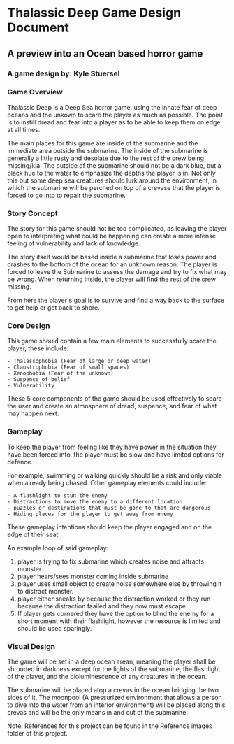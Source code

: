 # Thalassic Deep Game Design Document

## A preview into an Ocean based horror game

### A game design by: Kyle Stuersel

### Game Overview
Thalassic Deep is a Deep Sea horror game, using the innate fear of deep oceans and the unkown to scare the player as much as possible. The point is to instill dread and fear into a player as to be able to keep them on edge at all times.

The main places for this game are inside of the submarine and the immediate area outside the submarine. The inside of the submarine is generally a little rusty and desolate due to the rest of the crew being missing/kia. The outside of the submarine should not be a dark blue, but a black hue to the water to emphasize the depths the player is in. Not only this but some deep sea creatures should lurk around the environment, in which the submarine will be perched on top of a crevase that the player is forced to go into to repair the submarine.

### Story Concept
The story for this game should not be too complicated, as leaving the player open to interpreting
what could be happening can create a more intense feeling of vulnerability and lack of knowledge.

The story itself would be based inside a submarine that loses power and crashes to the bottom of
the ocean for an unknown reason. The player is forced to leave the Submarine to assess the damage
and try to fix what may be wrong. When returning inside, the player will find the rest of the crew
missing.

From here the player's goal is to survive and find a way back to the surface to get help or get back to shore.

### Core Design
This game should contain a few main elements to successfully scare the player, these include: 

    - Thalassophobia (Fear of large or deep water)
    - Claustrophobia (Fear of small spaces)
    - Xenophobia (Fear of the unknown)
    - Suspence of belief
    - Vulnerability

These 5 core components of the game should be used effectively to scare the user and create an 
atmosphere of dread, suspence, and fear of what may happen next.

### Gameplay
To keep the player from feeling like they have power in the situation they have been forced into, the player must be slow and have limited options for defence. 

For example, swimming or walking quickly should be a risk and only viable when already being chased. Other gameplay elements could include:

    - A flashlight to stun the enemy
    - Distractions to move the enemy to a different location
    - puzzles or destinations that must be gone to that are dangerous
    - Hiding places for the player to get away from enemy

These gameplay intentions should keep the player engaged and on the edge of their seat

An example loop of said gameplay:

1. player is trying to fix submarine which creates noise and attracts monster
2. player hears/sees monster coming inside submarine
3. player uses small object to create noise somewhere else by throwing it to distract monster.
4. player either sneaks by because the distraction worked or they run because the distraction faailed and they now must escape.
5. If player gets cornered they have the option to blind the enemy for a short moment with their flashlight, however the resource is limited and should be used sparingly.

### Visual Design
The game will be set in a deep ocean arean, meaning the player shall be shrouded in darkness except for the 
lights of the submarine, the flashlight of the player, and the bioluminescence of any creatures in the ocean.

The submarine will be placed atop a crevas in the ocean bridging the two sides of it. The moonpool (A pressurized environment that allows a person to dive into the water from an interior environment) will be placed along this crevas and will be the only means in and out of the submarine.

Note: References for this project can be found in the Reference images folder of this project.
